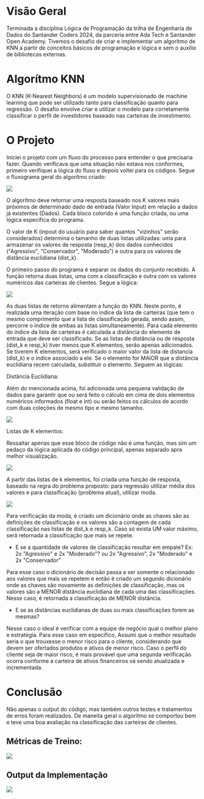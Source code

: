 # Visão Geral
Terminada a disciplina Lógica de Programação da trilha de Engenharia de Dados do Santander Coders 2024, da parceria entre Ada Tech e Santander Open Academy. Tivemos o desafio de criar e implementar um algoritmo de KNN a partir de conceitos básicos de programação e lógica e sem o auxílio de bibliotecas externas.

# Algorítmo KNN
O KNN (K-Nearest Neighbors) é um modelo supervisionado de machine learning que pode ser utilizado tanto para classificação quanto para regressão. O desafio envolve criar e utilizar o modelo para corretamente classificar o perfil de investidores baseado nas carteiras de investimento.

# O Projeto
Iniciei o projeto com um fluxo do processo para entender o que precisaria fazer. Quando verificava que uma situação não estava nos conformes, primeiro verifiquei a lógica do fluxo e depois voltei para os códigos. Segue o fluxograma geral do algorítmo criado:

<img src="Assets/Projeto_KNN - 0.png">

O algorítmo deve retornar uma resposta baseado nos K valores mais próximos de determinado dado de entrada (Valor Input) em relação a dados já existentes (Dados). Cada bloco colorido é uma função criada, ou uma lógica específica do programa.

O valor de K (inpout do usuário para saber quantos "vizinhos" serão considerados) determina o tamanho de duas listas utilizadas: uma para armazenar os valores de resposta (resp_k) dos dados conhecidos ("Agressivo", "Conservador", "Moderado") e outra para os valores de distância euclidiana (dist_k).

O primeiro passo do programa é separar os dados do conjunto recebido. A função retorna duas listas, uma com a classificação e outra com os valores numéricos das carteiras de clientes. Segue a lógica:

<img src="Assets/Projeto_KNN - 1.png">

As duas listas de retorno alimentam a função do KNN. Neste ponto, é realizada uma iteração com base no indice da lista de carteiras (que tem o mesmo comprimento que a lista de classificação gerada, sendo assim, percorre o indice de ambas as listas simultaneamente). Para cada elemento do indice da lista de carteiras é calculada a distância do elemento de entrada que deve ser classificado. Se as listas de distância ou de resposta (dist_k e resp_k) tiver menos que K elementos, serão apenas adicionados. Se tiverem K elementos, será verificado o maior valor da lista de distancia (dist_k) e o indice associado a ele. Se o elemento for MAIOR que a distância euclidiana recem calculada, substituir o elemento. Seguem as lógicas:

Distância Euclidiana:

Além do mencionada acima, foi adicionada uma pequena validação de dados para garantir que ou será feito o cálculo em cima de dois elementos numéricos informados (float e int) ou serão feitos os cálculos de acordo com duas coleções de mesmo tipo e mesmo tamanho.

<img src="Assets/Projeto_KNN - 2.png">

Listas de K elementos:

Ressaltar apenas que esse bloco de código não é uma função, mas sim um pedaço da lógica aplicada do código principal, apenas separado apra melhor visualização.

<img src="Assets/Projeto_KNN - 3.png">

A partir das listas de k elementos, foi criada uma função de resposta, baseado na regra do problema proposto: para regressão utilizar média dos valores e para classificação (problema atual), utilizar moda.

<img src="Assets/Projeto_KNN - 4.png">

Para verificação da moda, é criado um dicionário onde as chaves são as definições de classificação e os valores são a contagem de cada classificação nas listas de dist_k e resp_k. Caso só exista UM valor máximo, será retornada a classificação que mais se repete.

- E se a quantidade de valores de classificação resultar em empate? Ex: 2x "Agressivo" e 2x "Moderado"? ou 2x "Agressivo", 2x "Moderado" e 2x "Conservador"

Para esse caso o dicionário de decisão passa a ser somente o relacionado aos valores que mais se repetem e então é criado um segundo dicionário onde as chaves são novamente as definições de classificação, mas os valores são a MENOR distância euclidiana de cada uma das classificações. Nesse caso, é retornada a classificação de MENOR distância.

- E se as distâncias euclidianas de duas ou mais classificações forem as mesmas?

Nesse caso o ideal é verificar com a equipe de negócio qual o melhor plano e estratégia. Para esse caso em específico, Assumi que o melhor resultado seria o que trouxesse o menor risco para o cliente, considerando que devem ser ofertados produtos e ativos de menor risco. Caso o perfil do cliente seja de maior risco, é mais provável que uma segunda verificação ocorra conforme a carteira de ativos financeiros vá sendo atualizada e incrementada.

# Conclusão

Não apenas o output do código, mas também outros testes e tratamentos de erros foram realizados. De maneita geral o algorítmo se comportou bem e teve uma boa avaliação na classificação das carteiras de clientes.

## Métricas de Treino:

<img src="Assets/Projeto_KNN - 5.png">

## Output da Implementação

<img src="Assets/Projeto_KNN - 6.png">